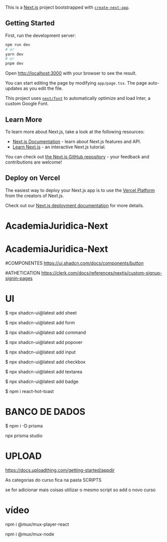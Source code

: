 This is a [Next.js](https://nextjs.org/) project bootstrapped with [`create-next-app`](https://github.com/vercel/next.js/tree/canary/packages/create-next-app).

## Getting Started

First, run the development server:

```bash
npm run dev
# or
yarn dev
# or
pnpm dev
```

Open [http://localhost:3000](http://localhost:3000) with your browser to see the result.

You can start editing the page by modifying `app/page.tsx`. The page auto-updates as you edit the file.

This project uses [`next/font`](https://nextjs.org/docs/basic-features/font-optimization) to automatically optimize and load Inter, a custom Google Font.

## Learn More

To learn more about Next.js, take a look at the following resources:

- [Next.js Documentation](https://nextjs.org/docs) - learn about Next.js features and API.
- [Learn Next.js](https://nextjs.org/learn) - an interactive Next.js tutorial.

You can check out [the Next.js GitHub repository](https://github.com/vercel/next.js/) - your feedback and contributions are welcome!

## Deploy on Vercel

The easiest way to deploy your Next.js app is to use the [Vercel Platform](https://vercel.com/new?utm_medium=default-template&filter=next.js&utm_source=create-next-app&utm_campaign=create-next-app-readme) from the creators of Next.js.

Check out our [Next.js deployment documentation](https://nextjs.org/docs/deployment) for more details.
# AcademiaJuridica-Next
# AcademiaJuridica-Next


#COMPONENTES
https://ui.shadcn.com/docs/components/button


#ATHETICATION
https://clerk.com/docs/references/nextjs/custom-signup-signin-pages

# UI
$ npx shadcn-ui@latest add sheet

$ npx shadcn-ui@latest add form 

$ npx shadcn-ui@latest add command 

$ npx shadcn-ui@latest add popover

$ npx shadcn-ui@latest add input

$ npx shadcn-ui@latest add checkbox

$ npx shadcn-ui@latest add textarea

$ npx shadcn-ui@latest add badge

$ npm i react-hot-toast

# BANCO DE DADOS  

$ npm i -D prisma

npx prisma studio

# UPLOAD

https://docs.uploadthing.com/getting-started/appdir

As categorias do curso fica na pasta SCRIPTS

se for adicionar mais coisas utilizar o mesmo script so add o novo curso 
# vídeo

 npm i @mux/mux-player-react

  npm i @mux/mux-node


